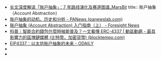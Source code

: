 - [长文深度解读「账户抽象」：7 年路线演化及赛道图谱_MarsBit](https://news.marsbit.co/20230110181532270322.html)
  title:: 账户抽象（Account Abstraction）
- [账户抽象的动机、历史和分析 - PANews (panewslab.com)](https://www.panewslab.com/zh/articledetails/D28985101.html)
- [账户抽象 (Account Abstraction) 入门指南（上） - Foresight News](https://foresightnews.pro/article/detail/17412)
- [科普｜智能合約錢包什麼時候能普及？一文看懂 ERC-4337 | 動區動趨 - 最具影響力的區塊鏈媒體 (比特幣，加密貨幣) (blocktempo.com)](https://www.blocktempo.com/erc-4337-wallet-building-and-principles/)
- [EIP4337：以太坊账户抽象的未来 - ODAILY](https://www.odaily.news/post/5185086)
-
-